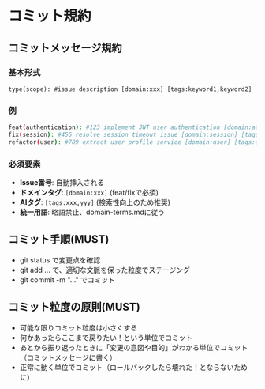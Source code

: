 # コミット規約

## コミットメッセージ規約

### 基本形式

```
type(scope): #issue description [domain:xxx] [tags:keyword1,keyword2]
```

### 例

```bash
feat(authentication): #123 implement JWT user authentication [domain:authentication] [tags:jwt,login,session]
fix(session): #456 resolve session timeout issue [domain:session] [tags:timeout,cleanup]
refactor(user): #789 extract user profile service [domain:user] [tags:service,extraction]
```

### 必須要素

- **Issue番号**: 自動挿入される
- **ドメインタグ**: `[domain:xxx]` (feat/fixで必須)
- **AIタグ**: `[tags:xxx,yyy]` (検索性向上のため推奨)
- **統一用語**: 略語禁止、domain-terms.mdに従う

## コミット手順(MUST)

- git status で変更点を確認
- git add ... で、適切な文脈を保った粒度でステージング
- git commit -m "..." でコミット

## コミット粒度の原則(MUST)

- 可能な限りコミット粒度は小さくする
- 何かあったらここまで戻りたい！という単位でコミット
- あとから振り返ったときに「変更の意図や目的」がわかる単位でコミット（コミットメッセージに書く）
- 正常に動く単位でコミット（ロールバックしたら壊れた！とならないために）
